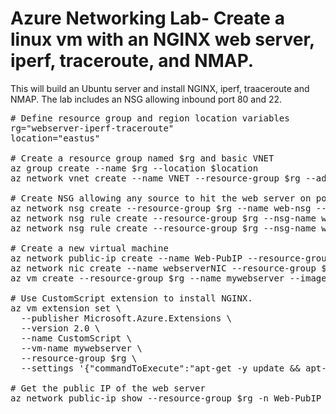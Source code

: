 # Azure Networking Lab- Create a linux vm with an NGINX web server, iperf, traceroute, and NMAP.

This will build an Ubuntu server and install NGINX, iperf, traaceroute and NMAP. The lab includes an NSG allowing inbound port 80 and 22.

<pre lang="...">
# Define resource group and region location variables
rg="webserver-iperf-traceroute"
location="eastus"

# Create a resource group named $rg and basic VNET
az group create --name $rg --location $location
az network vnet create --name VNET --resource-group $rg --address-prefix 10.0.0.0/16 --subnet-name web --subnet-prefix 10.0.0.0/24

# Create NSG allowing any source to hit the web server on port 80
az network nsg create --resource-group $rg --name web-nsg --location $location
az network nsg rule create --resource-group $rg --nsg-name web-nsg --name allow-web --access Allow --protocol Tcp --direction Inbound --priority 100 --source-address-prefix "*" --source-port-range "*" --destination-address-prefix "*" --destination-port-range 80
az network nsg rule create --resource-group $rg --nsg-name web-nsg --name allow-ssh --access Allow --protocol Tcp --direction Inbound --priority 200 --source-address-prefix "*" --source-port-range "*" --destination-address-prefix "*" --destination-port-range 22

# Create a new virtual machine 
az network public-ip create --name Web-PubIP --resource-group $rg --location $location --allocation-method Static
az network nic create --name webserverNIC --resource-group $rg --subnet web --vnet VNET --public-ip-address Web-PubIP --ip-forwarding true --location $location --network-security-group web-nsg
az vm create --resource-group $rg --name mywebserver --image UbuntuLTS --location $location --admin-username azureuser --admin-password Msft123Msft123 --nics webserverNIC

# Use CustomScript extension to install NGINX.
az vm extension set \
  --publisher Microsoft.Azure.Extensions \
  --version 2.0 \
  --name CustomScript \
  --vm-name mywebserver \
  --resource-group $rg \
  --settings '{"commandToExecute":"apt-get -y update && apt-get -y install nginx && sudo apt update && sudo apt install iperf && sudo apt-get update && sudo apt-get install traceroute && sudo apt-get install nmap -y"}'

# Get the public IP of the web server
az network public-ip show --resource-group $rg -n Web-PubIP --query "{address: ipAddress}" --output tsv
</pre>
